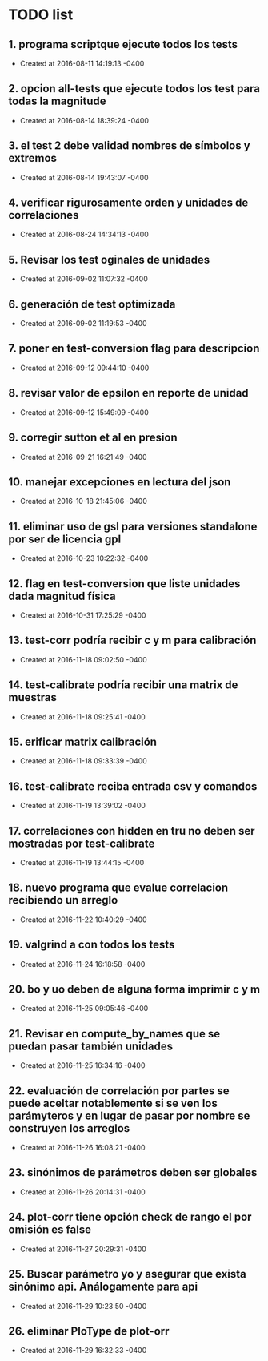 # TODO list
## 1. programa scriptque ejecute todos los tests
- Created at   2016-08-11 14:19:13 -0400

## 2. opcion all-tests que ejecute todos los test para todas la magnitude
- Created at   2016-08-14 18:39:24 -0400

## 3. el test 2 debe validad nombres de símbolos y extremos
- Created at   2016-08-14 19:43:07 -0400

## 4. verificar rigurosamente orden y unidades de correlaciones
- Created at   2016-08-24 14:34:13 -0400

## 5. Revisar los test oginales de unidades
- Created at   2016-09-02 11:07:32 -0400

## 6. generación de test optimizada
- Created at   2016-09-02 11:19:53 -0400

## 7. poner en test-conversion flag para descripcion
- Created at   2016-09-12 09:44:10 -0400

## 8. revisar valor de epsilon en reporte de unidad
- Created at   2016-09-12 15:49:09 -0400

## 9. corregir sutton et al en presion
- Created at   2016-09-21 16:21:49 -0400

## 10. manejar excepciones en lectura del json
- Created at   2016-10-18 21:45:06 -0400

## 11. eliminar uso de gsl para versiones standalone por ser de licencia gpl
- Created at   2016-10-23 10:22:32 -0400

## 12. flag en test-conversion que liste unidades dada magnitud física
- Created at   2016-10-31 17:25:29 -0400

## 13. test-corr podría recibir c y m para calibración
- Created at   2016-11-18 09:02:50 -0400

## 14. test-calibrate podría recibir una matrix de muestras
- Created at   2016-11-18 09:25:41 -0400

## 15. erificar matrix calibración
- Created at   2016-11-18 09:33:39 -0400

## 16. test-calibrate reciba entrada csv y comandos
- Created at   2016-11-19 13:39:02 -0400

## 17. correlaciones con hidden en tru no deben ser mostradas por test-calibrate
- Created at   2016-11-19 13:44:15 -0400

## 18. nuevo programa que evalue correlacion recibiendo un arreglo
- Created at   2016-11-22 10:40:29 -0400

## 19. valgrind a con todos los tests
- Created at   2016-11-24 16:18:58 -0400

## 20. bo y uo deben de alguna forma imprimir c y m
- Created at   2016-11-25 09:05:46 -0400

## 21. Revisar en compute_by_names que se puedan pasar también unidades
- Created at   2016-11-25 16:34:16 -0400

## 22. evaluación de correlación por partes se puede aceltar notablemente si se ven los parámyteros y en lugar de pasar por nombre se construyen los arreglos
- Created at   2016-11-26 16:08:21 -0400

## 23. sinónimos de parámetros deben ser globales
- Created at   2016-11-26 20:14:31 -0400

## 24. plot-corr tiene opción check de rango el por omisión es false
- Created at   2016-11-27 20:29:31 -0400

## 25. Buscar parámetro yo y asegurar que exista sinónimo api. Análogamente para api
- Created at   2016-11-29 10:23:50 -0400

## 26. eliminar PloType de plot-orr
- Created at   2016-11-29 16:32:33 -0400


